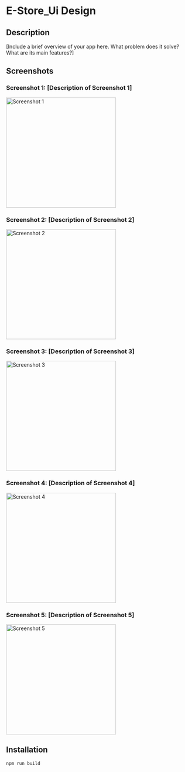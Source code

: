 # E-Store_Ui Design

## Description
[Include a brief overview of your app here. What problem does it solve? What are its main features?]

## Screenshots

### Screenshot 1: [Description of Screenshot 1]
<img src="/screenshot/1.png" alt="Screenshot 1" width="300">

### Screenshot 2: [Description of Screenshot 2]
<img src="/screenshot/2.png" alt="Screenshot 2" width="300">

### Screenshot 3: [Description of Screenshot 3]
<img src="/screenshot/3.png" alt="Screenshot 3" width="300">

### Screenshot 4: [Description of Screenshot 4]
<img src="/screenshot/4.png" alt="Screenshot 4" width="300">

### Screenshot 5: [Description of Screenshot 5]
<img src="/screenshot/5.png" alt="Screenshot 5" width="300">

## Installation
```properties
npm run build
``` 


